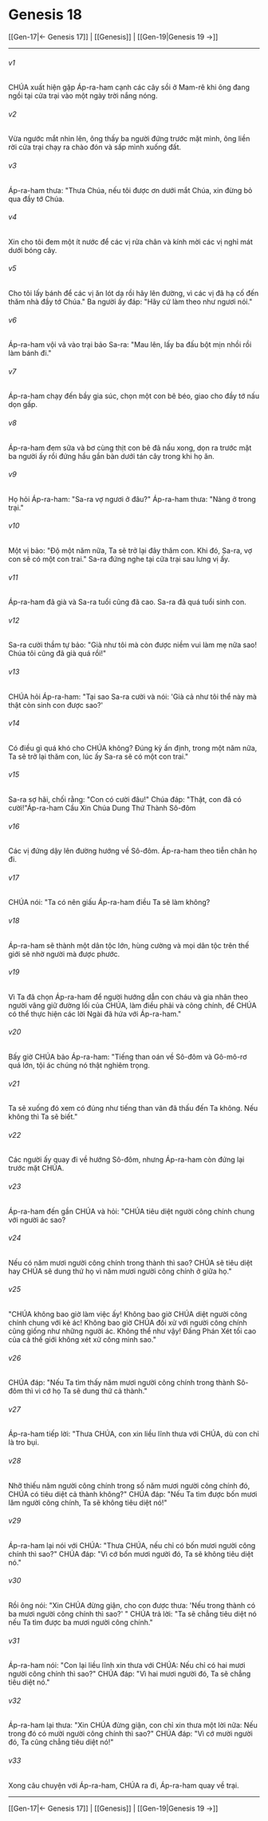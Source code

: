 # Genesis 18

[[Gen-17|← Genesis 17]] | [[Genesis]] | [[Gen-19|Genesis 19 →]]
***



###### v1 
CHÚA xuất hiện gặp Áp-ra-ham cạnh các cây sồi ở Mam-rê khi ông đang ngồi tại cửa trại vào một ngày trời nắng nóng. 

###### v2 
Vừa ngước mắt nhìn lên, ông thấy ba người đứng trước mặt mình, ông liền rời cửa trại chạy ra chào đón và sấp mình xuống đất. 

###### v3 
Áp-ra-ham thưa: "Thưa Chúa, nếu tôi được ơn dưới mắt Chúa, xin đừng bỏ qua đầy tớ Chúa. 

###### v4 
Xin cho tôi đem một ít nước để các vị rửa chân và kính mời các vị nghỉ mát dưới bóng cây. 

###### v5 
Cho tôi lấy bánh để các vị ăn lót dạ rồi hãy lên đường, vì các vị đã hạ cố đến thăm nhà đầy tớ Chúa." Ba người ấy đáp: "Hãy cứ làm theo như ngươi nói." 

###### v6 
Áp-ra-ham vội vã vào trại bảo Sa-ra: "Mau lên, lấy ba đấu bột mịn nhồi rồi làm bánh đi." 

###### v7 
Áp-ra-ham chạy đến bầy gia súc, chọn một con bê béo, giao cho đầy tớ nấu dọn gấp. 

###### v8 
Áp-ra-ham đem sữa và bơ cùng thịt con bê đã nấu xong, dọn ra trước mặt ba người ấy rồi đứng hầu gần bàn dưới tán cây trong khi họ ăn. 

###### v9 
Họ hỏi Áp-ra-ham: "Sa-ra vợ ngươi ở đâu?" Áp-ra-ham thưa: "Nàng ở trong trại." 

###### v10 
Một vị bảo: "Độ một năm nữa, Ta sẽ trở lại đây thăm con. Khi đó, Sa-ra, vợ con sẽ có một con trai." Sa-ra đứng nghe tại cửa trại sau lưng vị ấy. 

###### v11 
Áp-ra-ham đã già và Sa-ra tuổi cũng đã cao. Sa-ra đã quá tuổi sinh con. 

###### v12 
Sa-ra cười thầm tự bảo: "Già như tôi mà còn được niềm vui làm mẹ nữa sao! Chúa tôi cũng đã già quá rồi!" 

###### v13 
CHÚA hỏi Áp-ra-ham: "Tại sao Sa-ra cười và nói: 'Già cả như tôi thể này mà thật còn sinh con được sao?' 

###### v14 
Có điều gì quá khó cho CHÚA không? Đúng kỳ ấn định, trong một năm nữa, Ta sẽ trở lại thăm con, lúc ấy Sa-ra sẽ có một con trai." 

###### v15 
Sa-ra sợ hãi, chối rằng: "Con có cười đâu!" Chúa đáp: "Thật, con đã có cười!"Áp-ra-ham Cầu Xin Chúa Dung Thứ Thành Sô-đôm 

###### v16 
Các vị đứng dậy lên đường hướng về Sô-đôm. Áp-ra-ham theo tiễn chân họ đi. 

###### v17 
CHÚA nói: "Ta có nên giấu Áp-ra-ham điều Ta sẽ làm không? 

###### v18 
Áp-ra-ham sẽ thành một dân tộc lớn, hùng cường và mọi dân tộc trên thế giới sẽ nhờ người mà được phước. 

###### v19 
Vì Ta đã chọn Áp-ra-ham để người hướng dẫn con cháu và gia nhân theo người vâng giữ đường lối của CHÚA, làm điều phải và công chính, để CHÚA có thể thực hiện các lời Ngài đã hứa với Áp-ra-ham." 

###### v20 
Bấy giờ CHÚA bảo Áp-ra-ham: "Tiếng than oán về Sô-đôm và Gô-mô-rơ quá lớn, tội ác chúng nó thật nghiêm trọng. 

###### v21 
Ta sẽ xuống đó xem có đúng như tiếng than vãn đã thấu đến Ta không. Nếu không thì Ta sẽ biết." 

###### v22 
Các người ấy quay đi về hướng Sô-đôm, nhưng Áp-ra-ham còn đứng lại trước mặt CHÚA. 

###### v23 
Áp-ra-ham đến gần CHÚA và hỏi: "CHÚA tiêu diệt người công chính chung với người ác sao? 

###### v24 
Nếu có năm mươi người công chính trong thành thì sao? CHÚA sẽ tiêu diệt hay CHÚA sẽ dung thứ họ vì năm mươi người công chính ở giữa họ." 

###### v25 
"CHÚA không bao giờ làm việc ấy! Không bao giờ CHÚA diệt người công chính chung với kẻ ác! Không bao giờ CHÚA đối xử với người công chính cũng giống như những người ác. Không thể như vậy! Đấng Phán Xét tối cao của cả thế giới không xét xử công minh sao." 

###### v26 
CHÚA đáp: "Nếu Ta tìm thấy năm mươi người công chính trong thành Sô-đôm thì vì cớ họ Ta sẽ dung thứ cả thành." 

###### v27 
Áp-ra-ham tiếp lời: "Thưa CHÚA, con xin liều lĩnh thưa với CHÚA, dù con chỉ là tro bụi. 

###### v28 
Nhỡ thiếu năm người công chính trong số năm mươi người công chính đó, CHÚA có tiêu diệt cả thành không?" CHÚA đáp: "Nếu Ta tìm được bốn mươi lăm người công chính, Ta sẽ không tiêu diệt nó!" 

###### v29 
Áp-ra-ham lại nói với CHÚA: "Thưa CHÚA, nếu chỉ có bốn mươi người công chính thì sao?" CHÚA đáp: "Vì cớ bốn mươi người đó, Ta sẽ không tiêu diệt nó." 

###### v30 
Rồi ông nói: "Xin CHÚA đừng giận, cho con được thưa: 'Nếu trong thành có ba mươi người công chính thì sao?' " CHÚA trả lời: "Ta sẽ chẳng tiêu diệt nó nếu Ta tìm được ba mươi người công chính." 

###### v31 
Áp-ra-ham nói: "Con lại liều lĩnh xin thưa với CHÚA: Nếu chỉ có hai mươi người công chính thì sao?" CHÚA đáp: "Vì hai mươi người đó, Ta sẽ chẳng tiêu diệt nó." 

###### v32 
Áp-ra-ham lại thưa: "Xin CHÚA đừng giận, con chỉ xin thưa một lời nữa: Nếu trong đó có mười người công chính thì sao?" CHÚA đáp: "Vì cớ mười người đó, Ta cũng chẳng tiêu diệt nó!" 

###### v33 
Xong câu chuyện với Áp-ra-ham, CHÚA ra đi, Áp-ra-ham quay về trại.

***
[[Gen-17|← Genesis 17]] | [[Genesis]] | [[Gen-19|Genesis 19 →]]

